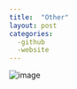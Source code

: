 ```yaml
---
title:  "Other"
layout: post
categories: 
  -github
  -website
---
```





![image](https://github.com/victorflorez/victorflorez.github.io/assets/100101223/a62b9fac-afa2-40d4-9b00-c4334eb758a6)
